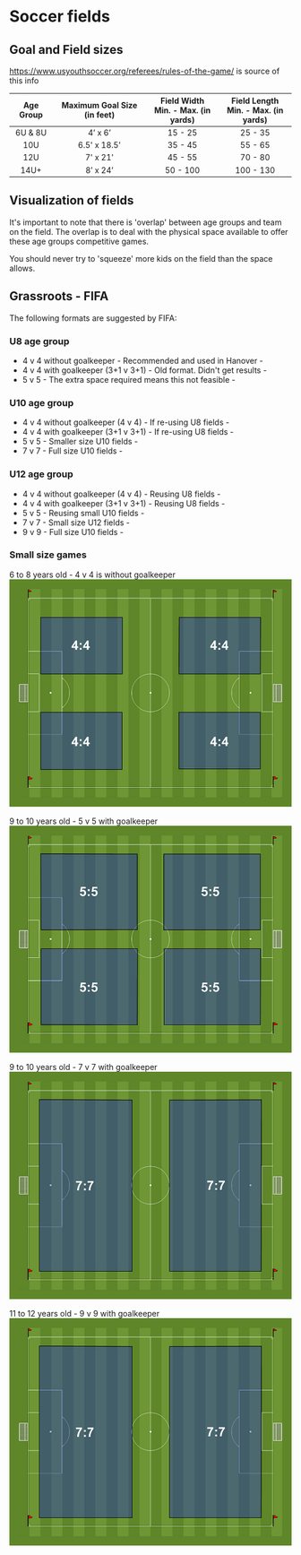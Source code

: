 # Soccer fields

##  Goal and Field sizes

https://www.usyouthsoccer.org/referees/rules-of-the-game/ is source of this info

Age Group	| Maximum Goal Size (in feet) |	Field Width <br>Min. - Max. (in yards) | Field Length <br>Min. - Max. (in yards)
:----------:|:---------------------------:|:----------------------------------:|:----------------------------------:
6U & 8U	    | 4’ x 6’	                  | 15 - 25	                           |  25 - 35
10U	        | 6.5' x 18.5'	              | 35 - 45                            |  55 - 65
12U	        | 7' x 21'	                  | 45 - 55	                           |  70 - 80
14U+	    | 8’ x 24’	                  | 50 - 100	                       | 100 - 130

## Visualization of fields
It's important to note that there is 'overlap' between age groups and team on the field. The overlap is to deal with the physical space available to offer these age groups competitive games. 

You should never try to 'squeeze' more kids on the field than the space allows.

## Grassroots - FIFA
The following formats are suggested by FIFA:

### U8 age group	
   * 4 v 4 without goalkeeper           - Recommended and used in Hanover -
   * 4 v 4 with goalkeeper (3+1 v 3+1)  - Old format. Didn't get results -
   * 5 v 5                              - The extra space required means this not feasible -

### U10 age group
   * 4 v 4 without goalkeeper (4 v 4)	- If re-using U8 fields - 
   * 4 v 4 with goalkeeper (3+1 v 3+1)	- If re-using U8 fields -
   * 5 v 5	                            - Smaller size U10 fields -
   * 7 v 7                              - Full size U10 fields -

### U12 age group
   * 4 v 4 without goalkeeper (4 v 4)	- Reusing U8 fields -
   * 4 v 4 with goalkeeper (3+1 v 3+1)	- Reusing U8 fields -
   * 5 v 5								- Reusing small U10 fields -
   * 7 v 7								- Small size U12 fields -
   * 9 v 9								- Full size U10 fields -

### Small size games
6 to 8 years old - 4 v 4 is without goalkeeper
![The 4 v 4 fields](field-4v4.jpg)

9 to 10 years old - 5 v 5 with goalkeeper
![The 5 v 5 fields](field-5v5.jpg)

9 to 10 years old - 7 v 7 with goalkeeper
![The 7 v 7 fields](field-7v7.jpg)

11 to 12 years old - 9 v 9 with goalkeeper
![The 9 v 9 fields](field-7v7.jpg)


